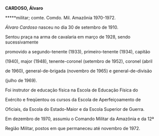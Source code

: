 **CARDOSO, Álvaro**



**\***militar; comte. Comdo. Mil. Amazônia 1970-1972.



*Álvaro Cardoso* nasceu no dia 30 de setembro de 1910.



Sentou praça na arma de cavalaria em março de 1928, sendo sucessivamente

promovido a segundo-tenente (1933), primeiro-tenente (1934), capitão

(1940), major (1948), tenente-coronel (setembro de 1952), coronel (abril

de 1960), general-de-brigada (novembro de 1965) e general-de-divisão

(julho de 1969).



Foi instrutor de educação física na Escola de Educação Física do

Exército e freqüentou os cursos da Escola de Aperfeiçoamento de

Oficiais, da Escola do Estado-Maior e da Escola Superior de Guerra.



Em dezembro de 1970, assumiu o Comando Militar da Amazônia e da 12ª

Região Militar, postos em que permaneceu até novembro de 1972.



